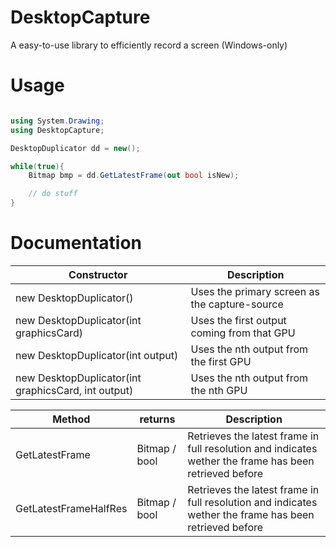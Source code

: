 # DesktopCapture

A easy-to-use library to efficiently record a screen (Windows-only)

# Usage

```cs

using System.Drawing;
using DesktopCapture;

DesktopDuplicator dd = new();

while(true){
    Bitmap bmp = dd.GetLatestFrame(out bool isNew);

    // do stuff
}


```

# Documentation

| Constructor | Description |
|-------------|-------------|
| new DesktopDuplicator() | Uses the primary screen as the capture-source |
| new DesktopDuplicator(int graphicsCard) | Uses the first output coming from that GPU |
| new DesktopDuplicator(int output) | Uses the nth output from the first GPU |
| new DesktopDuplicator(int graphicsCard, int output) | Uses the nth output from the nth GPU |

| Method | returns | Description |
|--------|---------|-------------|
| GetLatestFrame | Bitmap / bool | Retrieves the latest frame in full resolution and indicates wether the frame has been retrieved before
| GetLatestFrameHalfRes | Bitmap / bool | Retrieves the latest frame in full resolution and indicates wether the frame has been retrieved before